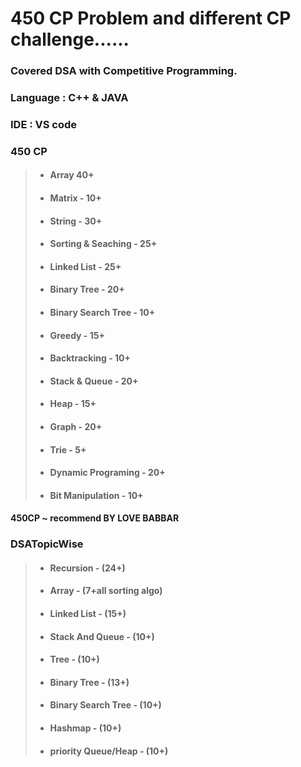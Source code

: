 # 450 CP Problem and different CP challenge......

### Covered DSA with Competitive Programming.

### Language : C++ & JAVA
### IDE : VS code

### 450 CP 
> * ####  Array 40+
> * ####  Matrix - 10+
> * ####  String - 30+
> * ####  Sorting & Seaching - 25+
> * ####  Linked List - 25+
> * ####  Binary Tree - 20+
> * ####  Binary Search Tree - 10+
> * ####  Greedy - 15+
> * ####  Backtracking - 10+
> * ####  Stack & Queue - 20+
> * ####  Heap  - 15+
> * ####  Graph - 20+
> * ####  Trie - 5+
> * ####  Dynamic Programing - 20+
> * ####  Bit Manipulation - 10+

#### 450CP ~ recommend BY LOVE BABBAR

### DSATopicWise
 > * #### Recursion - (24+)
 > * #### Array - (7+all sorting algo)
 > * #### Linked List - (15+)
 > * #### Stack And Queue - (10+)
 > * #### Tree - (10+)
 > * #### Binary Tree - (13+)
 > * #### Binary Search Tree - (10+)
 > * #### Hashmap - (10+)
 > * #### priority Queue/Heap - (10+)